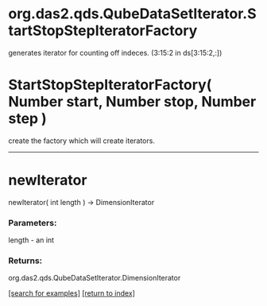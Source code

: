 # org.das2.qds.QubeDataSetIterator.StartStopStepIteratorFactory

generates iterator for counting off indeces.  (3:15:2 in ds[3:15:2,:])

# StartStopStepIteratorFactory( Number start, Number stop, Number step )
create the factory which will create iterators.

***
<a name="newIterator"></a>
# newIterator
newIterator( int length ) &rarr; DimensionIterator



### Parameters:
length - an int

### Returns:
org.das2.qds.QubeDataSetIterator.DimensionIterator


<a href="https://github.com/autoplot/dev/search?q=newIterator&unscoped_q=newIterator">[search for examples]</a>
<a href="https://github.com/autoplot/documentation/blob/master/javadoc/index-all.md">[return to index]</a>

